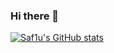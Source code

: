### Hi there 👋

<!--
**Saf1u/Saf1u** is a ✨ _special_ ✨ repository because its `README.md` (this file) appears on your GitHub profile.

Here are some ideas to get you started:

- 🔭 I’m currently working on ...
- 🌱 I’m currently learning ...
- 👯 I’m looking to collaborate on ...
- 🤔 I’m looking for help with ...
- 💬 Ask me about ...
- 📫 How to reach me: ...
- 😄 Pronouns: ...
- ⚡ Fun fact: ...
-->

[![Saf1u's GitHub stats](https://github-readme-stats.vercel.app/api?username=Saf1u)](https://github.com/anuraghazra/github-readme-stats)
